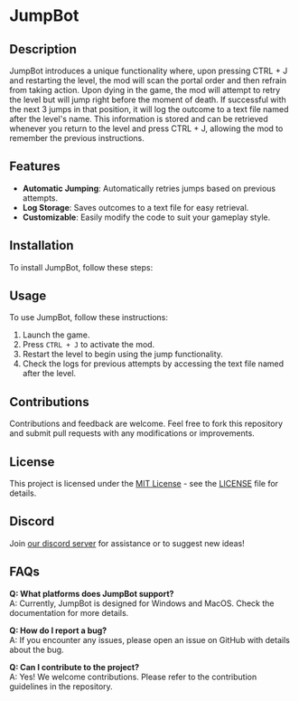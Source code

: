 # JumpBot



## Description

JumpBot introduces a unique functionality where, upon pressing CTRL + J and restarting the level, the mod will scan the portal order and then refrain from taking action. Upon dying in the game, the mod will attempt to retry the level but will jump right before the moment of death. If successful with the next 3 jumps in that position, it will log the outcome to a text file named after the level's name. This information is stored and can be retrieved whenever you return to the level and press CTRL + J, allowing the mod to remember the previous instructions.

## Features

- **Automatic Jumping**: Automatically retries jumps based on previous attempts.
- **Log Storage**: Saves outcomes to a text file for easy retrieval.
- **Customizable**: Easily modify the code to suit your gameplay style.

## Installation

To install JumpBot, follow these steps:


## Usage

To use JumpBot, follow these instructions:

1. Launch the game.
2. Press `CTRL + J` to activate the mod.
3. Restart the level to begin using the jump functionality.
4. Check the logs for previous attempts by accessing the text file named after the level.

## Contributions

Contributions and feedback are welcome. Feel free to fork this repository and submit pull requests with any modifications or improvements.

## License

This project is licensed under the [MIT License](https://opensource.org/licenses/MIT) - see the [LICENSE](https://github.com/entity12208/JumpBot/blob/main/LICENSE) file for details.

## Discord

Join [our discord server](https://discord.gg/WBb7EG3Gte) for assistance or to suggest new ideas!

## FAQs

**Q: What platforms does JumpBot support?**  
A: Currently, JumpBot is designed for Windows and MacOS. Check the documentation for more details.

**Q: How do I report a bug?**  
A: If you encounter any issues, please open an issue on GitHub with details about the bug.

**Q: Can I contribute to the project?**  
A: Yes! We welcome contributions. Please refer to the contribution guidelines in the repository.
